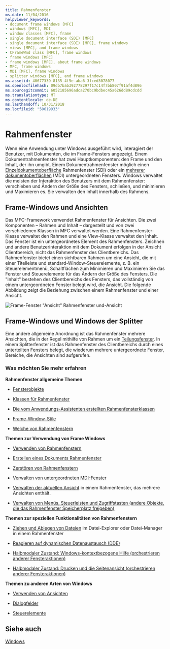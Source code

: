 ```yaml
---
title: Rahmenfenster
ms.date: 11/04/2016
helpviewer_keywords:
- document frame windows [MFC]
- windows [MFC], MDI
- window classes [MFC], frame
- single document interface (SDI) [MFC]
- single document interface (SDI) [MFC], frame windows
- views [MFC], and frame windows
- CFrameWnd class [MFC], frame windows
- frame windows [MFC]
- frame windows [MFC], about frame windows
- MFC, frame windows
- MDI [MFC], frame windows
- splitter windows [MFC], and frame windows
ms.assetid: 40677339-8135-4f5e-aba6-3fced3078077
ms.openlocfilehash: 09db7bab392778297f17c14f7bb807f91af4d896
ms.sourcegitcommit: 6052185696adca270bc9bdbec45a626dd89cdcdd
ms.translationtype: MT
ms.contentlocale: de-DE
ms.lasthandoff: 10/31/2018
ms.locfileid: "50619933"
---
```

# <a name="frame-windows"></a>Rahmenfenster

Wenn eine Anwendung unter Windows ausgeführt wird, interagiert der Benutzer, mit Dokumenten, die im Frame-Fensters angezeigt. Einem Dokumentrahmenfenster hat zwei Hauptkomponenten: den Frame und den Inhalt, der ihn umgibt. Einem Dokumentrahmenfenster möglich einen [Einzeldokumentoberfläche](../mfc/sdi-and-mdi.md) Rahmenfenster (SDI) oder ein [mehrerer dokumentoberflächen](../mfc/sdi-and-mdi.md) (MDI) untergeordneten Fensters. Windows verwaltet die meisten der Interaktion des Benutzers mit dem Rahmenfenster: verschieben und Ändern der Größe des Fensters, schließen, und minimieren und Maximieren es. Sie verwalten den Inhalt innerhalb des Rahmens.

## <a name="frame-windows-and-views"></a>Frame-Windows und Ansichten

Das MFC-Framework verwendet Rahmenfenster für Ansichten. Die zwei Komponenten – Rahmen und Inhalt – dargestellt und von zwei verschiedenen Klassen in MFC verwaltet werden. Eine Rahmenfenster-Klasse verwaltet den Rahmen und eine View-Klasse verwaltet den Inhalt. Das Fenster ist ein untergeordnetes Element des Rahmenfensters. Zeichnen und andere Benutzerinteraktion mit dem Dokument erfolgen in der Ansicht Clientbereich, nicht das Rahmenfenster des Clientbereichs. Das Rahmenfenster bietet einen sichtbaren Rahmen um eine Ansicht, die mit einer Titelleiste und standard-Window-Steuerelemente, z. B. ein Steuerelementmenü, Schaltflächen zum Minimieren und Maximieren Sie das Fenster und Steuerelemente für das Ändern der Größe des Fensters. Die "Inhalt" bestehen des Clientbereichs des Fensters, das vollständig von einem untergeordneten Fenster belegt wird, die Ansicht. Die folgende Abbildung zeigt die Beziehung zwischen einem Rahmenfenster und einer Ansicht.

![Frame-Fenster "Ansicht"](../mfc/media/vc37fx1.gif "vc37fx1") Rahmenfenster und-Ansicht

## <a name="frame-windows-and-splitter-windows"></a>Frame-Windows und Windows der Splitter

Eine andere allgemeine Anordnung ist das Rahmenfenster mehrere Ansichten, die in der Regel mithilfe von Rahmen um ein [Teilungsfenster](../mfc/multiple-document-types-views-and-frame-windows.md). In einem Splitterfenster ist das Rahmenfenster des Clientbereichs durch eines unterteilten Fensters belegt, die wiederum mehrere untergeordnete Fenster, Bereiche, die Ansichten sind aufgerufen.

### <a name="what-do-you-want-to-know-more-about"></a>Was möchten Sie mehr erfahren

**Rahmenfenster allgemeine Themen**

- [Fensterobjekte](../mfc/window-objects.md)

- [Klassen für Rahmenfenster](../mfc/frame-window-classes.md)

- [Die vom Anwendungs-Assistenten erstellten Rahmenfensterklassen](../mfc/frame-window-classes-created-by-the-application-wizard.md)

- [Frame-Window-Stile](../mfc/frame-window-styles-cpp.md)

- [Welche von Rahmenfenstern](../mfc/what-frame-windows-do.md)

**Themen zur Verwendung von Frame Windows**

- [Verwenden von Rahmenfenstern](../mfc/using-frame-windows.md)

- [Erstellen eines Dokuments Rahmenfenster](../mfc/creating-document-frame-windows.md)

- [Zerstören von Rahmenfenstern](../mfc/destroying-frame-windows.md)

- [Verwalten von untergeordneten MDI-Fenster](../mfc/managing-mdi-child-windows.md)

- [Verwalten der aktuellen Ansicht](../mfc/managing-the-current-view.md) in einem Rahmenfenster, das mehrere Ansichten enthält.

- [Verwalten von Menüs, Steuerleisten und Zugriffstasten (andere Objekte, die das Rahmenfenster Speicherplatz freigeben)](../mfc/managing-menus-control-bars-and-accelerators.md)

**Themen zur speziellen Funktionalitäten von Rahmenfenstern**

- [Ziehen und Ablegen von Dateien](../mfc/dragging-and-dropping-files-in-a-frame-window.md) im Datei-Explorer oder Datei-Manager in einem Rahmenfenster

- [Reagieren auf dynamischen Datenaustausch (DDE)](../mfc/responding-to-dynamic-data-exchange-dde.md)

- [Halbmodaler Zustand: Windows-kontextbezogene Hilfe (orchestrieren anderer Fensteraktionen)](../mfc/orchestrating-other-window-actions.md)

- [Halbmodaler Zustand: Drucken und die Seitenansicht (orchestrieren anderer Fensteraktionen)](../mfc/orchestrating-other-window-actions.md)

**Themen zu anderen Arten von Windows**

- [Verwenden von Ansichten](../mfc/using-views.md)

- [Dialogfelder](../mfc/dialog-boxes.md)

- [Steuerelemente](../mfc/controls-mfc.md)

## <a name="see-also"></a>Siehe auch

[Windows](../mfc/windows.md)

